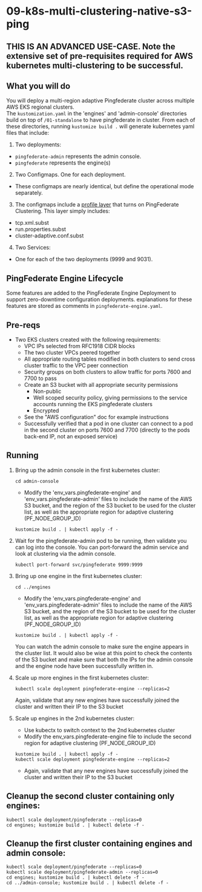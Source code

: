 # 09-k8s-multi-clustering-native-s3-ping

## THIS IS AN ADVANCED USE-CASE.  Note the extensive set of pre-requisites required for AWS kubernetes multi-clustering to be successful.

## What you will do
You will deploy a multi-region adaptive Pingfederate cluster across multiple AWS EKS regional clusters.  
The `kustomization.yaml` in the 'engines' and 'admin-console' directories build on top of `/01-standalone` to have pingfederate in cluster. 
From each of these directories, running `kustomize build .`
will generate kubernetes yaml files that include: 

1. Two deployments:
  - `pingfederate-admin` represents the admin console. 
  - `pingfederate` represents the engine(s)
2. Two Configmaps. One for each deployment. 
  - These configmaps are nearly identical, but define the operational mode separately.
3. The configmaps include a [profile layer](https://github.com/cjarmst00/pingidentity-server-profiles/tree/master/pf-k8s-multi-clustering-native-s3-ping) that turns on PingFederate Clustering. This layer simply includes: 
  - tcp.xml.subst
  - run.properties.subst
  - cluster-adaptive.conf.subst
4. Two Services: 
  - One for each of the two deployments (9999 and 9031).

## PingFederate Engine Lifecycle
Some features are added to the PingFederate Engine Deployment to support zero-downtime configuration deployments. explanations for these features are stored as comments in `pingfederate-engine.yaml`.  

## Pre-reqs 

- Two EKS clusters created with the following requirements:
   - VPC IPs selected from RFC1918 CIDR blocks
   - The two cluster VPCs peered together
   - All appropriate routing tables modified in both clusters to send cross cluster traffic to the VPC peer connection
   - Security groups on both clusters to allow traffic for ports 7600 and 7700 to pass
   - Create an S3 bucket with all appropriate security permissions
      - Non-public
      - Well scoped security policy, giving permissions to the service accounts running the EKS pingfederate clusters
      - Encrypted
   - See the "AWS configuration" doc for example instructions
   - Successfully verified that a pod in one cluster can connect to a pod in the second cluster on ports 7600 and 7700
     (directly to the pods back-end IP, not an exposed service)
   

## Running

1. Bring up the admin console in the first kubernetes cluster: 
   ```
   cd admin-console
   ```
   - Modify the 'env_vars.pingfederate-engine' and 'env_vars.pingfederate-admin' files to include the name of the AWS 
     S3 bucket, and the region of the S3 bucket to be used for the cluster list, as well as the appropriate region for 
     adaptive clustering (PF_NODE_GROUP_ID)
   ```
   kustomize build . | kubectl apply -f -
   ```

2. Wait for the pingfederate-admin pod to be running, then validate you can log into the console. You can port-forward 
   the admin service and look at clustering via the admin console. 
   ```
   kubectl port-forward svc/pingfederate 9999:9999
   ```
   
3. Bring up one engine in the first kubernetes cluster: 
   ```
   cd ../engines
   ```
      - Modify the 'env_vars.pingfederate-engine' and 'env_vars.pingfederate-admin' files to include the name of the AWS 
     S3 bucket, and the region of the S3 bucket to be used for the cluster list, as well as the appropriate region for 
     adaptive clustering (PF_NODE_GROUP_ID)
   ```
   kustomize build . | kubectl apply -f -
   ```
   You can watch the admin console to make sure the engine appears in the cluster list.   It would also be wise 
   at this point to check the contents of the S3 bucket and make sure that both the IPs for the admin console and 
   the engine node have been successfully written in.

4. Scale up more engines in the first kubernetes cluster: 
   ```
   kubectl scale deployment pingfederate-engine --replicas=2
   ```
   Again, validate that any new engines have successfully joined the cluster and written their IP to the S3 bucket


5. Scale up engines in the 2nd kubernetes cluster: 
   - Use kubectx to switch context to the 2nd kubernetes cluster
   - Modify the env_vars.pingfederate-engine file to include the second region for adaptive clustering
     (PF_NODE_GROUP_ID)
   ```
   kustomize build . | kubectl apply -f -
   kubectl scale deployment pingfederate-engine --replicas=2
   ```
   - Again, validate that any new engines have successfully joined the cluster and written their IP to the S3 bucket

## Cleanup the second cluster containing only engines: 

```
kubectl scale deployment/pingfederate --replicas=0
cd engines; kustomize build . | kubectl delete -f -
```

## Cleanup the first cluster containing engines and admin console: 

```
kubectl scale deployment/pingfederate --replicas=0
kubectl scale deployment/pingfederate-admin --replicas=0
cd engines; kustomize build . | kubectl delete -f -
cd ../admin-console; kustomize build . | kubectl delete -f -
```
